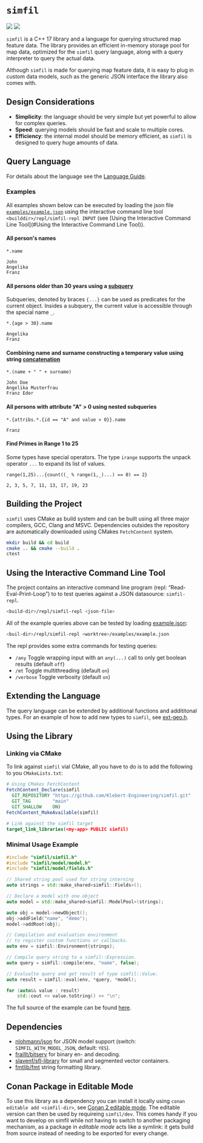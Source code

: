 # `simfil`

[![](https://img.shields.io/badge/Coverage-HTML-orange)](https://htmlpreview.github.io/?https://gist.githubusercontent.com/johannes-wolf/61e57af50757b03e0c7cd119ec2d2f4b/raw/ed28c457ebc09ce8ddddc9cec6668e130d59b64c/coverage.html)
[![](https://gist.githubusercontent.com/johannes-wolf/61e57af50757b03e0c7cd119ec2d2f4b/raw/0ae49c7509dea18b4c110b8bf416f2715a214933/badge.svg)](https://github.com/Klebert-Engineering/simfil)

`simfil` is a C++ 17 library and a language for querying structured map feature data. The library provides an efficient in-memory storage pool for map data, optimized for the `simfil` query language, along with a query interpreter to query the actual data.

Although `simfil` is made for querying map feature data, it is easy to plug in custom data models, such as the generic JSON interface the library also comes with.

## Design Considerations

- **Simplicity**: the language should be very simple but yet powerful to allow for complex queries.
- **Speed**: querying models should be fast and scale to multiple cores.
- **Efficiency**: the internal model should be memory efficient, as `simfil` is designed to query huge amounts of data.

## Query Language

For details about the language see the [Language Guide](simfil-language.md).

### Examples

All examples shown below can be executed by loading the json file [`examples/example.json`](examples/example.json) using the interactive command line tool `<builddir>/repl/simfil-repl INPUT` (see [Using the Interactive Command Line Tool](#Using the Interactive Command Line Tool)).

#### All person's names

```
*.name
```
```
John
Angelika
Franz
```

#### All persons older than 30 years using a [subquery](simfil-language.md#sub-queries)
Subqueries, denoted by braces `{...}` can be used as predicates for the current object. Insides a subquery, the current value is accessible through the special name `_`.
```
*.{age > 30}.name
```
```
Angelika
Franz
```

#### Combining name and surname constructing a temporary value using string [concatenation](simfil-language.md#operators)
```
*.(name + " " + surname)
```
```
John Doe
Angelika Musterfrau
Franz Eder
```

#### All persons with attribute "A" > 0 using nested subqueries
```
*.{attribs.*.{id == "A" and value > 0}}.name
```
```
Franz
```

#### Find Primes in Range 1 to 25
Some types have special operators. The type `irange` supports the unpack operator `...` to expand its list of values.
```
range(1,25)...{count((_ % range(1,_)...) == 0) == 2}
```
```
2, 3, 5, 7, 11, 13, 17, 19, 23
```

## Building the Project
`simfil` uses CMake as build system and can be built using all three major compilers, GCC, Clang and MSVC. Dependencies outsides the repository are automatically downloaded using CMakes `FetchContent` system.

```sh
mkdir build && cd build
cmake .. && cmake --build .
ctest
```

## Using the Interactive Command Line Tool
The project contains an interactive command line program (repl: “Read-Eval-Print-Loop”) to to test queries against a JSON datasource: `simfil-repl`.

```sh
<build-dir>/repl/simfil-repl <json-file>
```

All of the example queries above can be tested by loading [example.json](examples/example.json):
```sh
<buil-dir>/repl/simfil-repl <worktree>/examples/example.json
```

The repl provides some extra commands for testing queries:
- `/any` Toggle wrapping input with an `any(...)` call to only get boolean results (default `off`)
- `/mt` Toggle multithreading (default `on`)
- `/verbose` Toggle verbosity (default `on`)

## Extending the Language
The query language can be extended by additional functions and addititonal types.
For an example of how to add new types to `simfil`, see [ext-geo.h](include/simfil/ext-geo.h).

## Using the Library
### Linking via CMake
To link against `simfil` vial CMake, all you have to do is to add the following to you `CMakeLists.txt`:
```cmake
# Using CMakes FetchContent
FetchContent_Declare(simfil
  GIT_REPOSITORY "https://github.com/Klebert-Engineering/simfil.git"
  GIT_TAG        "main"
  GIT_SHALLOW    ON)
FetchContent_MakeAvailable(simfil)

# Link against the simfil target
target_link_libraries(<my-app> PUBLIC simfil)
```

### Minimal Usage Example
```c++
#include "simfil/simfil.h"
#include "simfil/model/model.h"
#include "simfil/model/fields.h"

// Shared string pool used for string interning
auto strings = std::make_shared<simfil::Fields>();

// Declare a model with one object
auto model = std::make_shared<simfil::ModelPool>(strings);

auto obj = model->newObject();
obj->addField("name", "demo");
model->addRoot(obj);

// Compilation and evaluation environment
// to register custom functions or callbacks.
auto env = simfil::Environment{strings};

// Compile query string to a simfil::Expression.
auto query = simfil::compile(env, "name", false);

// Evalualte query and get result of type simfil::Value.
auto result = simfil::eval(env, *query, *model);

for (auto&& value : result)
    std::cout << value.toString() << "\n";
```

The full source of the example can be found [here](./examples/minimal/main.cpp).

## Dependencies
- [nlohmann/json](https://github.com/nlohmann/json) for JSON model support (switch: `SIMFIL_WITH_MODEL_JSON`, default: `YES`).
- [fraillt/bitsery](https://github.com/fraillt/bitsery) for binary en- and decoding.
- [slavenf/sfl-library](https://github.com/slavenf/sfl-library.git) for small and segmented vector containers.
- [fmtlib/fmt](https://github.com/fmtlib/fmt) string formatting library.

## Conan Package in Editable Mode
To use this library as a dependency you can install it locally using
`conan editable add <simfil-dir>`, see [Conan 2 editable mode](https://docs.conan.io/2/tutorial/developing_packages/editable_packages.html). The editable version can then be used by requireing `simfil/dev`. This comes handy if you want to develop on simfil while not having to switch to another packaging mechanism, as a package in _editable mode_ acts like a symlink: it gets build from source instead of needing to be exported for every change.
